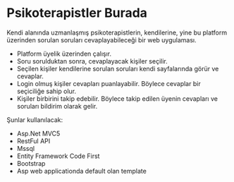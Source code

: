 # Psikoterapistler Burada
Kendi alanında uzmanlaşmış psikoterapistlerin, kendilerine, yine bu platform üzerinden sorulan soruları cevaplayabileceği bir web uygulaması.
* Platform üyelik üzerinden çalışır.
* Soru sorulduktan sonra, cevaplayacak kişiler seçilir.
* Seçilen kişiler kendilerine sorulan soruları kendi sayfalarında görür ve cevaplar.
* Login olmuş kişiler cevapları puanlayabilir. Böylece cevaplar bir seçiciliğe sahip olur.
* Kişiler birbirini takip edebilir. Böylece takip edilen üyenin cevapları ve soruları bildirim olarak gelir.

Şunlar kullanılacak:
  * Asp.Net MVC5
  * RestFul API
  * Mssql
  * Entity Framework Code First
  * Bootstrap
  * Asp web applicationda default olan template
